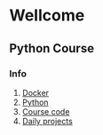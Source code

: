 # Wellcome

## Python Course 

### Info

1. [Docker](./doc/docker.md)
2. [Python](./doc/python.md)
3. [Course code](./)
4. [Daily projects](./doc/exercises.md)